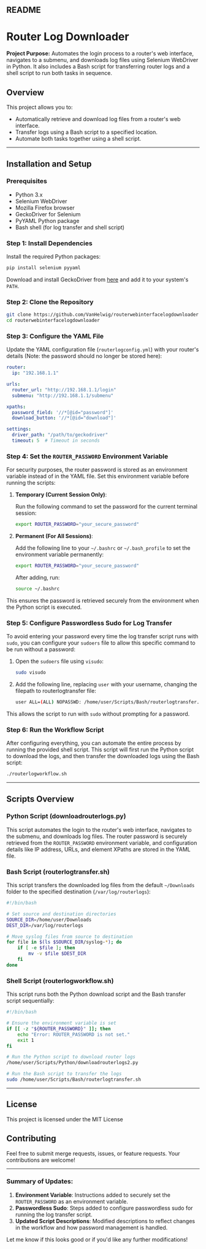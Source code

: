 ## README

# Router Log Downloader

**Project Purpose:** Automates the login process to a router's web interface, navigates to a submenu, and downloads log files using Selenium WebDriver in Python. It also includes a Bash script for transferring router logs and a shell script to run both tasks in sequence.

## Overview

This project allows you to:

- Automatically retrieve and download log files from a router's web interface.
- Transfer logs using a Bash script to a specified location.
- Automate both tasks together using a shell script.

---

## Installation and Setup

### Prerequisites

- Python 3.x
- Selenium WebDriver
- Mozilla Firefox browser
- GeckoDriver for Selenium
- PyYAML Python package
- Bash shell (for log transfer and shell script)

### Step 1: Install Dependencies

Install the required Python packages:

```bash
pip install selenium pyyaml
```

Download and install GeckoDriver from [here](https://github.com/mozilla/geckodriver/releases) and add it to your system's `PATH`.

### Step 2: Clone the Repository

```bash
git clone https://github.com/VanHelwig/routerwebinterfacelogdownloader
cd routerwebinterfacelogdownloader
```

### Step 3: Configure the YAML File

Update the YAML configuration file (`routerlogconfig.yml`) with your router's details (Note: the password should no longer be stored here):

```yaml
router:
  ip: "192.168.1.1"

urls:
  router_url: "http://192.168.1.1/login"
  submenu: "http://192.168.1.1/submenu"

xpaths:
  password_field: '//*[@id="password"]'
  download_button: '//*[@id="download"]'

settings:
  driver_path: "/path/to/geckodriver"
  timeout: 5  # Timeout in seconds
```

### Step 4: Set the `ROUTER_PASSWORD` Environment Variable

For security purposes, the router password is stored as an environment variable instead of in the YAML file. Set this environment variable before running the scripts:

1. **Temporary (Current Session Only)**:
   
   Run the following command to set the password for the current terminal session:

   ```bash
   export ROUTER_PASSWORD="your_secure_password"
   ```

2. **Permanent (For All Sessions)**:

   Add the following line to your `~/.bashrc` or `~/.bash_profile` to set the environment variable permanently:

   ```bash
   export ROUTER_PASSWORD="your_secure_password"
   ```

   After adding, run:

   ```bash
   source ~/.bashrc
   ```

This ensures the password is retrieved securely from the environment when the Python script is executed.

### Step 5: Configure Passwordless Sudo for Log Transfer

To avoid entering your password every time the log transfer script runs with `sudo`, you can configure your `sudoers` file to allow this specific command to be run without a password:

1. Open the `sudoers` file using `visudo`:

   ```bash
   sudo visudo
   ```

2. Add the following line, replacing `user` with your username, changing the filepath to routerlogtransfer file:

   ```bash
   user ALL=(ALL) NOPASSWD: /home/user/Scripts/Bash/routerlogtransfer.sh
   ```

This allows the script to run with `sudo` without prompting for a password.

### Step 6: Run the Workflow Script

After configuring everything, you can automate the entire process by running the provided shell script. This script will first run the Python script to download the logs, and then transfer the downloaded logs using the Bash script:

```bash
./routerlogworkflow.sh
```

---

## Scripts Overview

### Python Script (downloadrouterlogs.py)

This script automates the login to the router's web interface, navigates to the submenu, and downloads log files. The router password is securely retrieved from the `ROUTER_PASSWORD` environment variable, and configuration details like IP address, URLs, and element XPaths are stored in the YAML file.

### Bash Script (routerlogtransfer.sh)

This script transfers the downloaded log files from the default `~/Downloads` folder to the specified destination (`/var/log/routerlogs`):

```bash
#!/bin/bash

# Set source and destination directories
SOURCE_DIR=/home/user/Downloads
DEST_DIR=/var/log/routerlogs

# Move syslog files from source to destination
for file in $(ls $SOURCE_DIR/syslog-*); do
    if [ -e $file ]; then
        mv -v $file $DEST_DIR
    fi
done
```

### Shell Script (routerlogworkflow.sh)

This script runs both the Python download script and the Bash transfer script sequentially:

```bash
#!/bin/bash

# Ensure the environment variable is set
if [[ -z "${ROUTER_PASSWORD}" ]]; then
    echo "Error: ROUTER_PASSWORD is not set."
    exit 1
fi

# Run the Python script to download router logs
/home/user/Scripts/Python/downloadrouterlogs2.py

# Run the Bash script to transfer the logs
sudo /home/user/Scripts/Bash/routerlogtransfer.sh
```

---

## License

This project is licensed under the MIT License 

## Contributing

Feel free to submit merge requests, issues, or feature requests. Your contributions are welcome!

---

### Summary of Updates:
1. **Environment Variable**: Instructions added to securely set the `ROUTER_PASSWORD` as an environment variable.
2. **Passwordless Sudo**: Steps added to configure passwordless sudo for running the log transfer script.
3. **Updated Script Descriptions**: Modified descriptions to reflect changes in the workflow and how password management is handled.

Let me know if this looks good or if you'd like any further modifications!
